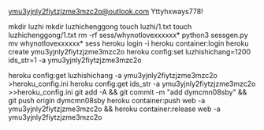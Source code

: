 ymu3yjnly2fiytzjzme3mzc2o@outlook.com
Yttyhxways778!

mkdir luzhi
mkdir luzhichenggong
touch luzhi/1.txt
touch luzhichenggong/1.txt
rm -rf sess/whynotlovexxxxxx*
python3 sessgen.py
mv whynotlovexxxxxx* sess
heroku login -i
heroku container:login
heroku create ymu3yjnly2fiytzjzme3mzc2o
heroku config:set luzhishichang=1200 ids_str=1 -a ymu3yjnly2fiytzjzme3mzc2o

heroku config:get luzhishichang -a ymu3yjnly2fiytzjzme3mzc2o >heroku_config.ini
heroku config:get ids_str -a ymu3yjnly2fiytzjzme3mzc2o >>heroku_config.ini
git add -A && git commit -m "add dymcmn08sby" && git push origin dymcmn08sby
heroku container:push web -a ymu3yjnly2fiytzjzme3mzc2o && heroku container:release web -a ymu3yjnly2fiytzjzme3mzc2o